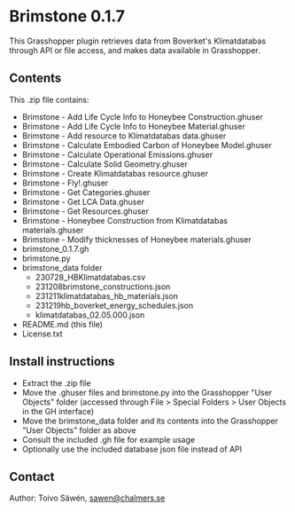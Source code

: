 # Brimstone 0.1.7

This Grasshopper plugin retrieves data from Boverket's Klimatdatabas through API or file access, and makes data available in Grasshopper.

## Contents

This .zip file contains:

* Brimstone - Add Life Cycle Info to Honeybee Construction.ghuser
* Brimstone - Add Life Cycle Info to Honeybee Material.ghuser
* Brimstone - Add resource to Klimatdatabas data.ghuser
* Brimstone - Calculate Embodied Carbon of Honeybee Model.ghuser
* Brimstone - Calculate Operational Emissions.ghuser
* Brimstone - Calculate Solid Geometry.ghuser
* Brimstone - Create Klimatdatabas resource.ghuser
* Brimstone - Fly!.ghuser
* Brimstone - Get Categories.ghuser
* Brimstone - Get LCA Data.ghuser
* Brimstone - Get Resources.ghuser
* Brimstone - Honeybee Construction from Klimatdatabas materials.ghuser
* Brimstone - Modify thicknesses of Honeybee materials.ghuser
* brimstone_0.1.7.gh
* brimstone.py
* brimstone_data folder
    * 230728_HBKlimatdatabas.csv
    * 231208brimstone_constructions.json
    * 231211klimatdatabas_hb_materials.json
    * 231219hb_boverket_energy_schedules.json
    * klimatdatabas_02.05.000.json
* README.md (this file)
* License.txt

## Install instructions

* Extract the .zip file
* Move the .ghuser files and brimstone.py into the Grasshopper "User Objects" folder (accessed through File > Special Folders > User Objects in the GH interface)
* Move the brimstone_data folder and its contents into the Grasshopper "User Objects" folder as above
* Consult the included .gh file for example usage
* Optionally use the included database json file instead of API

## Contact

Author: Toivo Säwén, sawen@chalmers.se